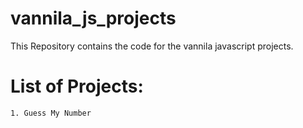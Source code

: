 # vannila_js_projects
This Repository contains the code for the vannila javascript projects. 

# List of Projects:
    1. Guess My Number
